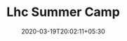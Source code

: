 ---
title: "Lhc Summer Camp"
image: /images/graphic-designs/LHC_Ikids_Summer_Camp_Poster.jpg
tags: ["graphics"]

date: 2020-03-19T20:02:11+05:30
draft: false
---